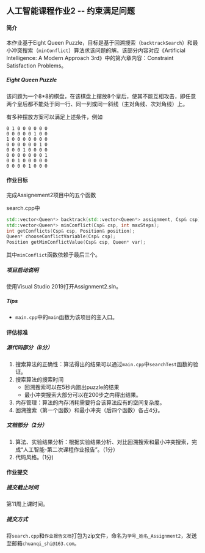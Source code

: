 ## 人工智能课程作业2 -- 约束满足问题

#### 简介

本作业基于Eight Queen Puzzle，目标是基于回溯搜索（`backtrackSearch`）和最小冲突搜索（`minConflict`）算法求该问题的解。该部分内容对应《Artificial Intelligence: A Modern Approach 3rd》中的第六章内容：Constraint Satisfaction Problems。

##### Eight Queen Puzzle

该问题为一个8*8的棋盘，在该棋盘上摆放8个皇后，使其不能互相攻击，即任意两个皇后都不能处于同一行、同一列或同一斜线（主对角线、次对角线）上。

有多种摆放方案可以满足上述条件，例如

```shell
0 1 0 0 0 0 0 0
0 0 0 0 0 1 0 0
1 0 0 0 0 0 0 0
0 0 0 0 0 0 1 0
0 0 0 1 0 0 0 0
0 0 0 0 0 0 0 1
0 0 1 0 0 0 0 0
0 0 0 0 1 0 0 0
```



#### 作业目标

完成Assignement2项目中的五个函数

search.cpp中

```c++
std::vector<Queen*> backtrack(std::vector<Queen*> assignment, Csp& csp);
std::vector<Queen*> minConflict(Csp& csp, int maxSteps);
int getConflicts(Csp& csp, Position& position);
Queen* chooseConflictVariable(Csp& csp);
Position getMinConflictValue(Csp& csp, Queen* var);
```

其中`minConflict`函数依赖于最后三个。

##### 项目启动说明

使用Visual Studio 2019打开Assignment2.sln。

##### Tips

- `main.cpp`中的`main`函数为该项目的主入口。



#### 评估标准

##### 源代码部分（8分）

1. 搜索算法的正确性：算法得出的结果可以通过`main.cpp`中`searchTest`函数的验证。
2. 搜索算法的搜索时间
   - 回溯搜索可以在5秒内跑出puzzle的结果
   - 最小冲突搜索大部分可以在200步之内得出结果。
3. 内存管理：算法的内存消耗需要符合该算法应有的空间复杂度。
4. 回溯搜索（第一个函数）和最小冲突（后四个函数）各占4分。

##### 文档部分（2分）

1. 算法、实验结果分析：根据实验结果分析、对比回溯搜索和最小冲突搜索，完成“人工智能-第二次课程作业报告”。（1分）
2. 代码风格。(1分)



#### 作业提交

##### 提交截止时间

第11周上课时间。

##### 提交方式

将`search.cpp`和`作业报告文档`打包为zip文件，命名为`学号_姓名_Assignment2`，发送至邮箱`chuanqi_shi@163.com`。